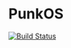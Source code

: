 # PunkOS
[![Build Status](https://travis-ci.org/zarlo/PunkOS.svg)](https://travis-ci.org/zarlo/PunkOS)
